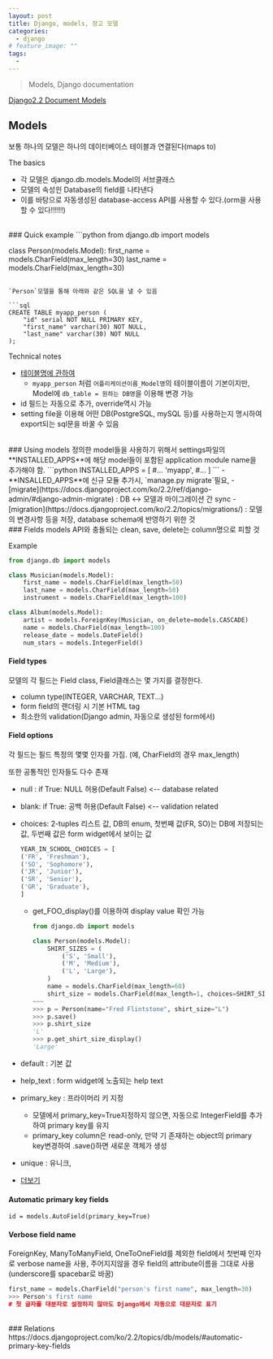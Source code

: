 ```yaml
---
layout: post
title: Django, models, 장고 모델
categories:
  - django
# feature_image: ""
tags:
  - 
---
```

> Models, Django documentation

[Django2.2 Document Models](https://docs.djangoproject.com/en/2.2/topics/db/models/)

## Models
보통 하나의 모델은 하나의 데이터베이스 테이블과 연결된다(maps to)

The basics
  - 각 모델은 django.db.models.Model의 서브클래스
  - 모델의 속성읜 Database의 field를 나타낸다
  - 이를 바탕으로 자동생성된 database-access API를 사용할 수 있다.(orm을 사용할 수 있다!!!!!!)

<br/>
### Quick example
  ```python
  from django.db import models

  class Person(models.Model):
    first_name = models.CharField(max_length=30)
    last_name = models.CharField(max_length=30)
  ```

`Person`모델을 통해 아래와 같은 SQL을 낼 수 있음

  ```sql
  CREATE TABLE myapp_person (
      "id" serial NOT NULL PRIMARY KEY,
      "first_name" varchar(30) NOT NULL,
      "last_name" varchar(30) NOT NULL
  );
  ```

Technical notes
  - [테이블명에 관하여](https://docs.djangoproject.com/ko/2.2/ref/models/options/#table-names)
    - `myapp_person` 처럼 `어플리케이션이름_Model명`의 테이블이름이 기본이지만, Model에 `db_table = 원하는 DB명`을 이용해 변경 가능
  - id 필드는 자동으로 추가, override역시 가능
  - setting file을 이용해 어떤 DB(PostgreSQL, mySQL 등)를 사용하는지 명시하여 export되는 sql문을 바꿀 수 있음


<br/>
### Using models
정의한 model들을 사용하기 위해서 settings파일의 **INSTALLED_APPS**에 해당 model들이 포함된 application module name을 추가해야 함.
  ```python
  INSTALLED_APPS = [
      #...
      'myapp',
      #...
  ]
  ```
- **INSALLED_APPS**에 신규 모듈 추가시, `manage.py migrate`필요,
  - [migrate](https://docs.djangoproject.com/ko/2.2/ref/django-admin/#django-admin-migrate) : DB <-> 모델과 마이그레이션 간 sync
  - [migration](https://docs.djangoproject.com/ko/2.2/topics/migrations/) : 모델의 변경사항 등을 저장, database schema에 반영하기 위한 것

<br/>
### Fields
models API와 충돌되는 clean, save, delete는 column명으로 피할 것

Example
```python
from django.db import models

class Musician(models.Model):
    first_name = models.CharField(max_length=50)
    last_name = models.CharField(max_length=50)
    instrument = models.CharField(max_length=100)

class Album(models.Model):
    artist = models.ForeignKey(Musician, on_delete=models.CASCADE)
    name = models.CharField(max_length=100)
    release_date = models.DateField()
    num_stars = models.IntegerField()
```

#### Field types
모델의 각 필드는 Field class, Field클래스는 몇 가지를 결정한다.
  - column type(INTEGER, VARCHAR, TEXT...)
  - form field의 랜더링 시 기본 HTML tag
  - 최소한의 validation(Django admin, 자동으로 생성된 form에서)

#### Field options
각 필드는 필드 특정의 몇몇 인자를 가짐. (예, CharField의 경우 max_length)

또한 공통적인 인자들도 다수 존재
  - null : if True: NULL 허용(Default False) <-- database related
  - blank: if True: 공백 허용(Default False) <-- validation related
  - choices: 2-tuples 리스트 값, DB의 enum, 첫번째 값(FR, SO)는 DB에 저장되는 값, 두번째 값은 form widget에서 보이는 값
    ```python
    YEAR_IN_SCHOOL_CHOICES = [
    ('FR', 'Freshman'),
    ('SO', 'Sophomore'),
    ('JR', 'Junior'),
    ('SR', 'Senior'),
    ('GR', 'Graduate'),
    ]
    ```
    - get_FOO_display()를 이용하여 display value 확인 가능
      ```python
      from django.db import models

      class Person(models.Model):
          SHIRT_SIZES = (
              ('S', 'Small'),
              ('M', 'Medium'),
              ('L', 'Large'),
          )
          name = models.CharField(max_length=60)
          shirt_size = models.CharField(max_length=1, choices=SHIRT_SIZES)
      ~~~
      >>> p = Person(name="Fred Flintstone", shirt_size="L")
      >>> p.save()
      >>> p.shirt_size
      'L'
      >>> p.get_shirt_size_display()
      'Large'
      ```

  - default : 기본 값
  - help_text : form widget에 노출되는 help text
  - primary_key : 프라이머리 키 지정
    - 모델에서 primary_key=True지정하지 않으면, 자동으로 IntegerField를 추가하여 primary key를 유지
    - primary_key column은 read-only, 만약 기 존재하는 object의 primary key변경하여 .save()하면 새로운 객체가 생성
  - unique : 유니크, 
  - [더보기](https://docs.djangoproject.com/ko/2.2/ref/models/fields/#common-model-field-options)

#### Automatic primary key fields
`id = models.AutoField(primary_key=True)`

#### Verbose field name
ForeignKey, ManyToManyField, OneToOneField를 제외한 field에서 첫번째 인자로 verbose name을 사용, 주어지지않을 경우 field의 attribute이름을 그대로 사용(underscore를 spacebar로 바꿈)
  ```python
  first_name = models.CharField("person's first name", max_length=30)
  >>> Person's first name
  # 첫 글자를 대분자로 설정하지 않아도 Django에서 자동으로 대문자로 표기
  ```

<br/>
### Relations
https://docs.djangoproject.com/ko/2.2/topics/db/models/#automatic-primary-key-fields